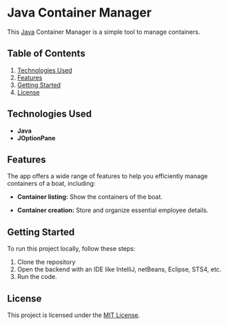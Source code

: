 # Java Container Manager

This [Java](https://www.java.com/en/) Container Manager is a simple tool to manage containers.

## Table of Contents

1. [Technologies Used](#technologies-used)
2. [Features](#features)
3. [Getting Started](#getting-started)
6. [License](#license)

## Technologies Used

- **Java**
- **JOptionPane**

## Features

The app offers a wide range of features to help you efficiently manage containers of a boat, including:

- **Container listing:** Show the containers of the boat.

- **Container creation:** Store and organize essential employee details.

## Getting Started

To run this project locally, follow these steps:

1. Clone the repository
2. Open the backend with an IDE like IntelliJ, netBeans, Eclipse, STS4, etc.
3. Run the code.

## License

This project is licensed under the [MIT License](LICENSE).
